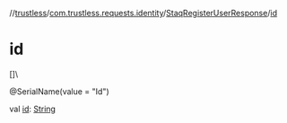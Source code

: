 //[trustless](../../../index.md)/[com.trustless.requests.identity](../index.md)/[StaqRegisterUserResponse](index.md)/[id](id.md)

# id

[]\

@SerialName(value = &quot;Id&quot;)

val [id](id.md): [String](https://kotlinlang.org/api/latest/jvm/stdlib/kotlin/-string/index.html)
